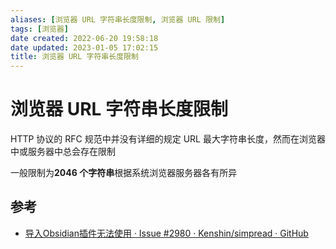```yaml
---
aliases: [浏览器 URL 字符串长度限制, 浏览器 URL 限制]
tags: [浏览器]
date created: 2022-06-20 19:58:18
date updated: 2023-01-05 17:02:15
title: 浏览器 URL 字符串长度限制
---
```


# 浏览器 URL 字符串长度限制

HTTP 协议的 RFC 规范中并没有详细的规定 URL 最大字符串长度，然而在浏览器中或服务器中总会存在限制

一般限制为**2046 个字符串**根据系统浏览器服务器各有所异

## 参考

- [导入Obsidian插件无法使用 · Issue #2980 · Kenshin/simpread · GitHub](https://github.com/Kenshin/simpread/issues/2980)
